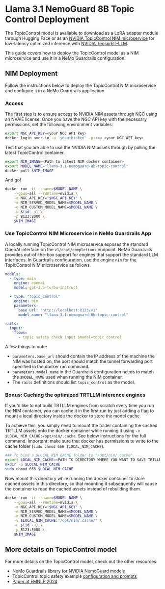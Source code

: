 # Llama 3.1 NemoGuard 8B Topic Control Deployment

The TopicControl model is available to download as a LoRA adapter module through Hugging Face or as an [NVIDIA TopicControl NIM microservice](https://docs.nvidia.com/nim/llama-3-1-nemoguard-8b-topiccontrol/latest/index.html) for low-latency optimized inference with [NVIDIA TensorRT-LLM](https://docs.nvidia.com/tensorrt-llm/index.html).

This guide covers how to deploy the TopicControl model as a NIM microservice and use it in a NeMo Guardrails configuration.

## NIM Deployment

Follow the instructions below to deploy the TopicControl NIM microservice and configure it in a NeMo Guardrails application.

### Access

The first step is to ensure access to NVIDIA NIM assets through NGC using an NVAIE license.
Once you have the NGC API key with the necessary permissions, set the following environment variables:

```bash
export NGC_API_KEY=<your NGC API key>
docker login nvcr.io -u '$oauthtoken' -p <<< <your NGC API key>
```

Test that you are able to use the NVIDIA NIM assets through by pulling the latest TopicControl container.

```bash
export NIM_IMAGE=<Path to latest NIM docker container>
export MODEL_NAME="llama-3.1-nemoguard-8b-topic-control"
docker pull $NIM_IMAGE
```

And go!

```bash
docker run -it --name=$MODEL_NAME \
    --gpus=all --runtime=nvidia \
    -e NGC_API_KEY="$NGC_API_KEY" \
    -e NIM_SERVED_MODEL_NAME=$MODEL_NAME \
    -e NIM_CUSTOM_MODEL_NAME=$MODEL_NAME \
    -u $(id -u) \
    -p 8123:8000 \
    $NIM_IMAGE
```

### Use TopicControl NIM Microservice in NeMo Guardrails App

A locally running TopicControl NIM microservice exposes the standard OpenAI interface on the `v1/chat/completions` endpoint. NeMo Guardrails provides out-of-the-box support for engines that support the standard LLM interfaces. In Guardrails configuration, use the engine `nim` for the TopicControl NIM microservice as follows.

```yaml
models:
  - type: main
    engine: openai
    model: gpt-3.5-turbo-instruct

  - type: "topic_control"
    engine: nim
    parameters:
      base_url: "http://localhost:8123/v1"
      model_name: "llama-3.1-nemoguard-8b-topic-control"

rails:
  input:
    flows:
      - topic safety check input $model=topic_control
```

A few things to note:

- `parameters.base_url` should contain the IP address of the machine the NIM was hosted on, the port should match the tunnel forwarding port specified in the docker run command.
- `parameters.model_name` in the Guardrails configuration needs to match the `$MODEL_NAME` used when running the NIM container.
- The `rails` definitions should list `topic_control` as the model.

### Bonus: Caching the optimized TRTLLM inference engines

If you'd like to not build TRTLLM engines from scratch every time you run the NIM container, you can cache it in the first run by just adding a flag to mount a local directory inside the docker to store the model cache.

To achieve this, you simply need to mount the folder containing the cached TRTLLM assets onto the docker container while running it using `-v $LOCAL_NIM_CACHE:/opt/nim/.cache`. See below instructions for the full command. Important: make sure that docker has permissions to write to the cache folder (`sudo chmod 666 $LOCAL_NIM_CACHE`).

```bash
### To bind a $LOCAL_NIM_CACHE folder to "/opt/nim/.cache"
export LOCAL_NIM_CACHE=<PATH TO DIRECTORY WHERE YOU WANT TO SAVE TRTLLM ENGINE ASSETS>
mkdir -p $LOCAL_NIM_CACHE
sudo chmod 666 $LOCAL_NIM_CACHE
```

Now mount this directory while running the docker container to store cached assets in this directory, so that mounting it subsequently will cause the container to read the cached assets instead of rebuilding them.

```bash
docker run -it --name=$MODEL_NAME \
    --gpus=all --runtime=nvidia \
    -e NGC_API_KEY="$NGC_API_KEY" \
    -e NIM_SERVED_MODEL_NAME=$MODEL_NAME \
    -e NIM_CUSTOM_MODEL_NAME=$MODEL_NAME \
    -v $LOCAL_NIM_CACHE:"/opt/nim/.cache/" \
    -u $(id -u) \
    -p 8123:8000 \
    $NIM_IMAGE
```

## More details on TopicControl model

For more details on the TopicControl model, check out the other resources:

- NeMo Guardrails library for [NVIDIA NemoGuard models](../guardrails-library.md#nvidia-models)
- TopicControl topic safety example [configuration and prompts](https://github.com/NVIDIA/NeMo-Guardrails/tree/develop/examples/configs/topic_safety)
- [Paper at EMNLP 2024](https://arxiv.org/abs/2404.03820)
